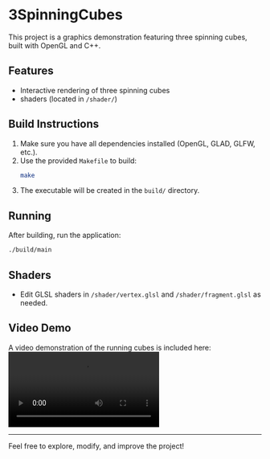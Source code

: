 # 3SpinningCubes

This project is a graphics demonstration featuring three spinning cubes, built with OpenGL and C++.

## Features
- Interactive rendering of three spinning cubes
- shaders (located in `/shader/`)

## Build Instructions
1. Make sure you have all dependencies installed (OpenGL, GLAD, GLFW, etc.).
2. Use the provided `Makefile` to build:
   ```sh
   make
   ```
3. The executable will be created in the `build/` directory.

## Running
After building, run the application:
```sh
./build/main
```

## Shaders
- Edit GLSL shaders in `/shader/vertex.glsl` and `/shader/fragment.glsl` as needed.

## Video Demo
A video demonstration of the running cubes is included here:
![Watch the video demo](./video/Timeline.mp4)

---

Feel free to explore, modify, and improve the project!
